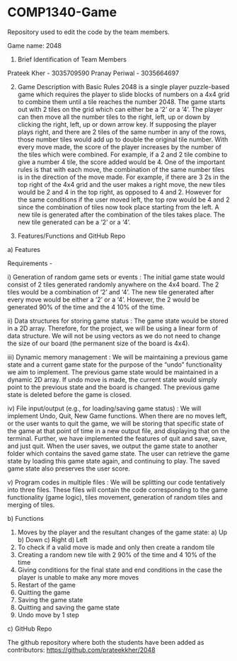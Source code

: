 # COMP1340-Game
Repository used to edit the code by the team members.

Game name: 2048

1. Brief Identification of Team Members

Prateek Kher - 3035709590
Pranay Periwal - 3035664697

2. Game Description with Basic Rules
2048 is a single player puzzle-based game which requires the player to slide blocks of numbers on a 4x4 grid to combine them until a tile reaches the number 2048. The game starts out with 2 tiles on the grid which can either be a ‘2’ or a ‘4’. The player can then move all the number tiles to the right, left, up or down by clicking the right, left, up or down arrow key. If supposing the player plays right, and there are 2 tiles of the same number in any of the rows, those number tiles would add up to double the original tile number.
With every move made, the score of the player increases by the number of the tiles which were combined. For example, if a 2 and 2 tile combine to give a number 4 tile, the score added would be 4.
One of the important rules is that with each move, the combination of the same number tiles is in the direction of the move made. For example, if there are 3 2s in the top right of the 4x4 grid and the user makes a right move, the new tiles would be 2 and 4 in the top right, as opposed to 4 and 2. However for the same conditions if the user moved left, the top row would be 4 and 2 since the combination of tiles now took place starting from the left.
A new tile is generated after the combination of the tiles takes place. The new tile generated can be a ‘2’ or a ‘4’.


3. Features/Functions and GitHub Repo

a) Features

Requirements -

i) Generation of random game sets or events :
The initial game state would consist of 2 tiles generated randomly anywhere on the 4x4 board. The 2 tiles would be a combination of ‘2’ and ‘4’.
The new tile generated after every move would be either a ‘2’ or a ‘4’. However, the 2 would be generated 90% of the time and the 4 10% of the time.

ii) Data structures for storing game status :
The game state would be stored in a 2D array. Therefore, for the project, we will be using a linear form of data structure. We will not be using vectors as we do not need to change the size of our board (the permanent size of the board is 4x4).

iii) Dynamic memory management : We will be maintaining a previous game state and a current game state for the purpose of the “undo” functionality we aim to implement. The previous game state would be maintained in a dynamic 2D array. If undo move is made, the current state would simply point to the previous state and the board is changed. The previous game state is deleted before the game is closed.

iv) File input/output (e.g., for loading/saving game status) : We will implement Undo, Quit, New Game functions. When there are no moves left, or the user wants to quit the game, we will be storing that specific state of the game at that point of time in a new output file, and displaying that on the terminal. Further, we have implemented the features of quit and save, save, and just quit. When the user saves, we output the game state to another folder which contains the saved game state. The user can retrieve the game state by loading this game state again, and continuing to play. The saved game state also preserves the user score.

v) Program codes in multiple files : We will be splitting our code tentatively into three files. These files will contain the code corresponding to the game functionality (game logic), tiles movement, generation of random tiles and merging of tiles.

b) Functions

1. Moves by the player and the resultant changes of the game state:
a) Up
b) Down
c) Right
d) Left
2. To check if a valid move is made and only then create a random tile
3. Creating a random new tile with 2 90% of the time and 4 10% of the time
4. Giving conditions for the final state and end conditions in the case the player is unable to make any more moves
5. Restart of the game
6. Quitting the game
7. Saving the game state
8. Quitting and saving the game state
9. Undo move by 1 step

c) GitHub Repo

The github repository where both the students have been added as contributors:
https://github.com/prateekkher/2048
